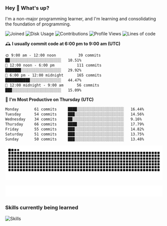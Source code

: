 ### Hey :wave: What's up?

I'm a non-major programming learner, and I'm learning and consolidating the foundation of programming.

<!--START_SECTION:waka-->
![Joined](http://img.shields.io/badge/Joined-7%20years%20ago-6D67E4?style=flat&labelColor=453C67)
![Disk Usage](http://img.shields.io/badge/Github%27s%20Storage-598.5%20MB-FD841F?style=flat&labelColor=E14D2A)
![Contributions](http://img.shields.io/badge/Contributions%20in%202023-484-7DCE13?style=flat&labelColor=2B7A0B)
![Profile Views](http://img.shields.io/badge/Profile%20Views-5-3AB4F2?style=flat&labelColor=0078AA)
![Lines of code](https://img.shields.io/badge/Lines%20of%20code-2%20Million%20Lines%20of%20code-FF8B8B?style=flat&labelColor=EB4747)

🕰️ **I usually commit code at 6:00 pm to 9:00 am (UTC)** 

```text
🌞 9:00 am - 12:00 noon          39 commits     ██░░░░░░░░░░░░░░░░░░░░░░░   10.51% 
🌆 12:00 noon - 6:00 pm          111 commits    ███████░░░░░░░░░░░░░░░░░░   29.92% 
🌃 6:00 pm - 12:00 midnight      165 commits    ███████████░░░░░░░░░░░░░░   44.47% 
🌙 12:00 midnight - 9:00 am      56 commits     ███░░░░░░░░░░░░░░░░░░░░░░   15.09%
```
📅 **I'm Most Productive on Thursday (UTC)** 

```text
Monday       61 commits     ████░░░░░░░░░░░░░░░░░░░░░   16.44% 
Tuesday      54 commits     ███░░░░░░░░░░░░░░░░░░░░░░   14.56% 
Wednesday    34 commits     ██░░░░░░░░░░░░░░░░░░░░░░░   9.16% 
Thursday     66 commits     ████░░░░░░░░░░░░░░░░░░░░░   17.79% 
Friday       55 commits     ███░░░░░░░░░░░░░░░░░░░░░░   14.82% 
Saturday     51 commits     ███░░░░░░░░░░░░░░░░░░░░░░   13.75% 
Sunday       50 commits     ███░░░░░░░░░░░░░░░░░░░░░░   13.48%
```

<!--END_SECTION:waka-->

![Snake animation](https://raw.githubusercontent.com/dirname/dirname/output/snake.svg)

![metrics](github-metrics.svg)

### Skills currently being learned

![Skills](https://skillicons.dev/icons?i=linux,rust,go,solidity,typescript,bash,git,postgres,mysql,redis,mongo,docker,kubernetes,grafana,prometheus)
